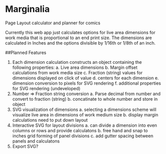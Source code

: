 # Marginalia
Page Layout calculator and planner for comics

Currently this web app just calculates options for live area dimensions for work media that is proportional to an end print size.
The dimensions are calculated in Inches and the options divisible by 1/16th or 1/8th of an inch.

##Planned Features

1. Each dimension calculation constructs an object containing the following properties:
  a. Live area dimensions
  b. Margin offset calculations from work media size
  c. Fraction (string) values for dimensions displayed on click of value
  d. centers for each dimension
  e. dimension conversion to pixels for SVG rendering
  f. additional properties for SVG rendering (undeveloped)
2. Number => Fraction string conversion
  a. Parse decimal from number and convert to fraction (string) 
  b. concatinate to whole number and store in object
3. SVG visualization of dimensions
  a. selecting a dimensions scheme will visualize live area in dimensions of work medium size
  b. display margin calculations need to put down layout
4. Interactive SVG for layout divisions
  a. can divide a dimension into even columns or rows and provide calculatons
  b. free hand and snap to inches grid forming of panel divisions
  c. add gutter spacing between panels and calculatons
5. Export SVG?
